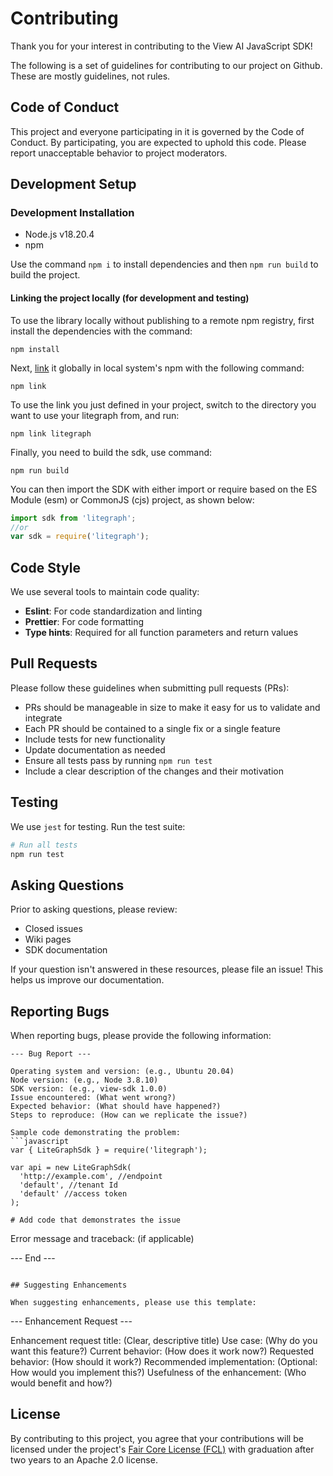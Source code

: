 # Contributing

Thank you for your interest in contributing to the View AI JavaScript SDK!

The following is a set of guidelines for contributing to our project on Github. These are mostly guidelines, not rules.

## Code of Conduct

This project and everyone participating in it is governed by the Code of Conduct. By participating, you are expected to uphold this code. Please report unacceptable behavior to project moderators.

## Development Setup

### Development Installation

- Node.js v18.20.4
- npm

Use the command `npm i` to install dependencies and then `npm run build` to build the project.

#### Linking the project locally (for development and testing)

To use the library locally without publishing to a remote npm registry, first install the dependencies with the command:

```shell
npm install
```

Next, [link](https://docs.npmjs.com/cli/link) it globally in local system's npm with the following command:

```shell
npm link
```

To use the link you just defined in your project, switch to the directory you want to use your litegraph from, and run:

```shell
npm link litegraph
```

Finally, you need to build the sdk, use command:

```shell
npm run build
```

You can then import the SDK with either import or require based on the ES Module (esm) or CommonJS (cjs) project, as shown below:

```javascript
import sdk from 'litegraph';
//or
var sdk = require('litegraph');
```

## Code Style

We use several tools to maintain code quality:

- **Eslint**: For code standardization and linting
- **Prettier**: For code formatting
- **Type hints**: Required for all function parameters and return values

## Pull Requests

Please follow these guidelines when submitting pull requests (PRs):

- PRs should be manageable in size to make it easy for us to validate and integrate
- Each PR should be contained to a single fix or a single feature
- Include tests for new functionality
- Update documentation as needed
- Ensure all tests pass by running `npm run test`
- Include a clear description of the changes and their motivation

## Testing

We use `jest` for testing. Run the test suite:

```bash
# Run all tests
npm run test

```

## Asking Questions

Prior to asking questions, please review:

- Closed issues
- Wiki pages
- SDK documentation

If your question isn't answered in these resources, please file an issue! This helps us improve our documentation.

## Reporting Bugs

When reporting bugs, please provide the following information:

````
--- Bug Report ---

Operating system and version: (e.g., Ubuntu 20.04)
Node version: (e.g., Node 3.8.10)
SDK version: (e.g., view-sdk 1.0.0)
Issue encountered: (What went wrong?)
Expected behavior: (What should have happened?)
Steps to reproduce: (How can we replicate the issue?)

Sample code demonstrating the problem:
```javascript
var { LiteGraphSdk } = require('litegraph');

var api = new LiteGraphSdk(
  'http://example.com', //endpoint
  'default', //tenant Id
  'default' //access token
);

# Add code that demonstrates the issue
````

Error message and traceback: (if applicable)

--- End ---

```

## Suggesting Enhancements

When suggesting enhancements, please use this template:

```

--- Enhancement Request ---

Enhancement request title: (Clear, descriptive title)
Use case: (Why do you want this feature?)
Current behavior: (How does it work now?)
Requested behavior: (How should it work?)
Recommended implementation: (Optional: How would you implement this?)
Usefulness of the enhancement: (Who would benefit and how?)

## License

By contributing to this project, you agree that your contributions will be licensed under the project's [Fair Core License (FCL)](https://fcl.dev/) with graduation after two years to an Apache 2.0 license.
